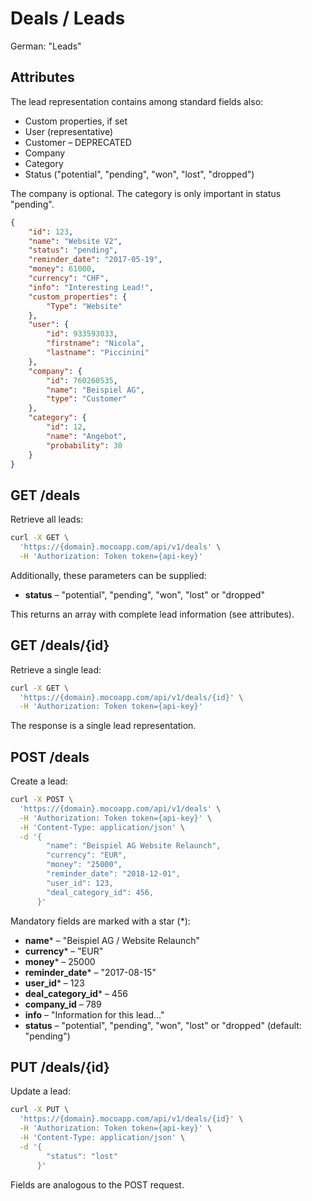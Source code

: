 # Deals / Leads
German: "Leads"

## Attributes

The lead representation contains among standard fields also:

* Custom properties, if set
* User (representative)
* Customer – DEPRECATED
* Company
* Category
* Status ("potential", "pending", "won", "lost", "dropped")

The company is optional. The category is only important in status "pending".

```json
{
    "id": 123,
    "name": "Website V2",
    "status": "pending",
    "reminder_date": "2017-05-19",
    "money": 61000,
    "currency": "CHF",
    "info": "Interesting Lead!",
    "custom_properties": {
        "Type": "Website"
    },
    "user": {
        "id": 933593033,
        "firstname": "Nicola",
        "lastname": "Piccinini"
    },
    "company": {
        "id": 760260535,
        "name": "Beispiel AG",
        "type": "Customer"
    },
    "category": {
        "id": 12,
        "name": "Angebot",
        "probability": 30
    }
}
```

## GET /deals

Retrieve all leads:

```bash
curl -X GET \
  'https://{domain}.mocoapp.com/api/v1/deals' \
  -H 'Authorization: Token token={api-key}'
```

Additionally, these parameters can be supplied:

* **status** – "potential", "pending", "won", "lost" or "dropped"

This returns an array with complete lead information (see attributes).

## GET /deals/{id}

Retrieve a single lead:

```bash
curl -X GET \
  'https://{domain}.mocoapp.com/api/v1/deals/{id}' \
  -H 'Authorization: Token token={api-key}'
```

The response is a single lead representation.

## POST /deals

Create a lead:

```bash
curl -X POST \
  'https://{domain}.mocoapp.com/api/v1/deals' \
  -H 'Authorization: Token token={api-key}' \
  -H 'Content-Type: application/json' \
  -d '{
        "name": "Beispiel AG Website Relaunch",
        "currency": "EUR",
        "money": "25000",
        "reminder_date": "2018-12-01",
        "user_id": 123,
        "deal_category_id": 456,
      }'
```

Mandatory fields are marked with a star (*):

* **name*** – "Beispiel AG / Website Relaunch"
* **currency*** – "EUR"
* **money*** – 25000
* **reminder_date*** – "2017-08-15"
* **user_id*** – 123
* **deal_category_id*** – 456
* **company_id** – 789
* **info** – "Information for this lead..."
* **status** – "potential", "pending", "won", "lost" or "dropped" (default: "pending")

## PUT /deals/{id}

Update a lead:

```bash
curl -X PUT \
  'https://{domain}.mocoapp.com/api/v1/deals/{id}' \
  -H 'Authorization: Token token={api-key}' \
  -H 'Content-Type: application/json' \
  -d '{
        "status": "lost"
      }'
```

Fields are analogous to the POST request.
